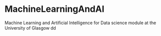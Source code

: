 # MachineLearningAndAI
Machine Learning and Artificial Intelligence for Data science module at the University of Glasgow
dd
